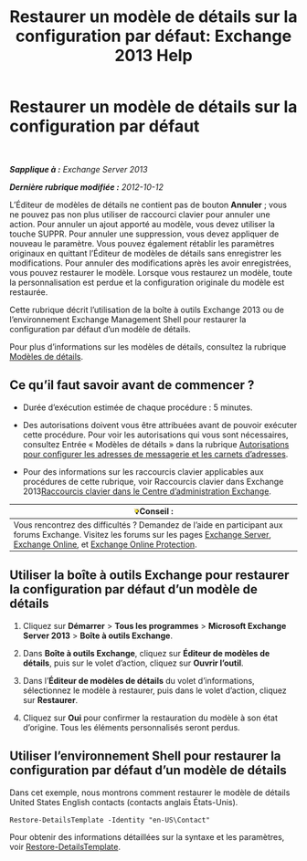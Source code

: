 ﻿---
title: 'Restaurer un modèle de détails sur la configuration par défaut: Exchange 2013 Help'
TOCTitle: Restaurer un modèle de détails sur la configuration par défaut
ms:assetid: 84c5f49b-614d-4f0e-8701-0979a2eb90bf
ms:mtpsurl: https://technet.microsoft.com/fr-fr/library/Bb232102(v=EXCHG.150)
ms:contentKeyID: 50478593
ms.date: 05/23/2018
mtps_version: v=EXCHG.150
ms.translationtype: MT
---

# Restaurer un modèle de détails sur la configuration par défaut

 

_**Sapplique à :** Exchange Server 2013_

_**Dernière rubrique modifiée :** 2012-10-12_

L’Éditeur de modèles de détails ne contient pas de bouton **Annuler** ; vous ne pouvez pas non plus utiliser de raccourci clavier pour annuler une action. Pour annuler un ajout apporté au modèle, vous devez utiliser la touche SUPPR. Pour annuler une suppression, vous devez appliquer de nouveau le paramètre. Vous pouvez également rétablir les paramètres originaux en quittant l’Éditeur de modèles de détails sans enregistrer les modifications. Pour annuler des modifications après les avoir enregistrées, vous pouvez restaurer le modèle. Lorsque vous restaurez un modèle, toute la personnalisation est perdue et la configuration originale du modèle est restaurée.

Cette rubrique décrit l’utilisation de la boîte à outils Exchange 2013 ou de l’environnement Exchange Management Shell pour restaurer la configuration par défaut d’un modèle de détails.

Pour plus d’informations sur les modèles de détails, consultez la rubrique [Modèles de détails](details-templates-exchange-2013-help.md).

## Ce qu’il faut savoir avant de commencer ?

  - Durée d’exécution estimée de chaque procédure : 5 minutes.

  - Des autorisations doivent vous être attribuées avant de pouvoir exécuter cette procédure. Pour voir les autorisations qui vous sont nécessaires, consultez Entrée « Modèles de détails » dans la rubrique [Autorisations pour configurer les adresses de messagerie et les carnets d’adresses](email-address-and-address-book-permissions-exchange-2013-help.md).

  - Pour des informations sur les raccourcis clavier applicables aux procédures de cette rubrique, voir Raccourcis clavier dans Exchange 2013[Raccourcis clavier dans le Centre d’administration Exchange](keyboard-shortcuts-in-the-exchange-admin-center-exchange-online-protection-help.md).

<table>
<thead>
<tr class="header">
<th><img src="images/Bb125224.tip(EXCHG.150).gif" title="Conseil" alt="Conseil" />Conseil :</th>
</tr>
</thead>
<tbody>
<tr class="odd">
<td>Vous rencontrez des difficultés ? Demandez de l’aide en participant aux forums Exchange. Visitez les forums sur les pages <a href="https://go.microsoft.com/fwlink/p/?linkid=60612">Exchange Server</a>, <a href="https://go.microsoft.com/fwlink/p/?linkid=267542">Exchange Online</a>, et <a href="https://go.microsoft.com/fwlink/p/?linkid=285351">Exchange Online Protection</a>.</td>
</tr>
</tbody>
</table>


## Utiliser la boîte à outils Exchange pour restaurer la configuration par défaut d’un modèle de détails

1.  Cliquez sur **Démarrer** \> **Tous les programmes** \> **Microsoft Exchange Server 2013** \> **Boîte à outils Exchange**.

2.  Dans **Boîte à outils Exchange**, cliquez sur **Éditeur de modèles de détails**, puis sur le volet d’action, cliquez sur **Ouvrir l’outil**.

3.  Dans l’**Éditeur de modèles de détails** du volet d’informations, sélectionnez le modèle à restaurer, puis dans le volet d’action, cliquez sur **Restaurer**.

4.  Cliquez sur **Oui** pour confirmer la restauration du modèle à son état d’origine. Tous les éléments personnalisés seront perdus.

## Utiliser l’environnement Shell pour restaurer la configuration par défaut d’un modèle de détails

Dans cet exemple, nous montrons comment restaurer le modèle de détails United States English contacts (contacts anglais États-Unis).

    Restore-DetailsTemplate -Identity "en-US\Contact"

Pour obtenir des informations détaillées sur la syntaxe et les paramètres, voir [Restore-DetailsTemplate](https://technet.microsoft.com/fr-fr/library/bb125188\(v=exchg.150\)).

